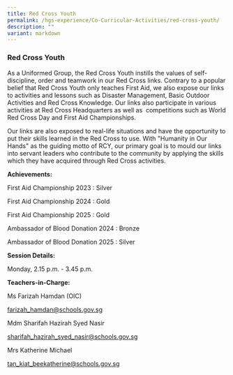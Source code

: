 ```yaml
---
title: Red Cross Youth
permalink: /hgs-experience/Co-Curricular-Activities/red-cross-youth/
description: ""
variant: markdown
---
```

### Red Cross Youth

As a Uniformed Group, the Red Cross Youth instills the values of self-discipline, order and teamwork in our Red Cross links. Contrary to a popular belief that Red Cross Youth only teaches First Aid, we also expose our links to activities and lessons such as Disaster Management, Basic Outdoor Activities and Red Cross Knowledge. Our links also participate in various activities at Red Cross Headquarters as well as  competitions such as World Red Cross Day and First Aid Championships.

Our links are also exposed to real-life situations and have the opportunity to put their skills learned in the Red Cross to use. With "Humanity in Our Hands" as the guiding motto of RCY, our primary goal is to mould our links into servant leaders who contribute to the community by applying the skills which they have acquired through Red Cross activities. 

**Achievements:**

First Aid Championship 2023 : Silver 

First Aid Championship 2024 : Gold

First Aid Championship 2025 : Gold

Ambassador of Blood Donation 2024 : Bronze

Ambassador of Blood Donation 2025 : Silver

  

**Session Details:**

Monday, 2.15 p.m. - 3.45 p.m.

  

**Teachers-in-Charge:**

Ms Farizah Hamdan (OIC)

[farizah\_hamdan@schools.gov.sg](mailto:farizah_hamdan@schools.gov.sg)

Mdm Sharifah Hazirah Syed Nasir

[sharifah\_hazirah\_syed\_nasir@schools.gov.sg](mailto:sharifah_hazirah_syed_nasir@schools.gov.sg)

 Mrs Katherine Michael

[tan\_kiat\_beekatherine@schools.gov.sg](mailto:tan_kiat_beekatherine@schools.gov.sg)



  
